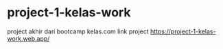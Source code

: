 # project-1-kelas-work

project akhir dari bootcamp kelas.com
link project
https://project-1-kelas-work.web.app/
